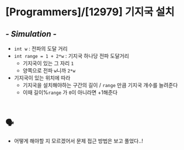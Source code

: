 # [Programmers]/[12979] 기지국 설치

## *- Simulation -*

* `int w` : 전파의 도달 거리
* `int range = 1 + 2*w` : 기지국 하나당 전파 도달거리
  * 기지국이 있는 그 자리 `1` 
  *  양쪽으로 전파 `w`니까 `2*w`
* 기지국이 있는 위치에 따라 
  * 기지국을 설치해야하는 구간의 길이 / `range` 만큼 기지국 개수를 늘려준다
  * 이때 길이%`range` 가 `0`이 아니라면 +1해준다

</br>

## :speaking_head:

* 어떻게 해야할 지 모르겠어서 문제 접근 방법은 보고 풀었다..! 